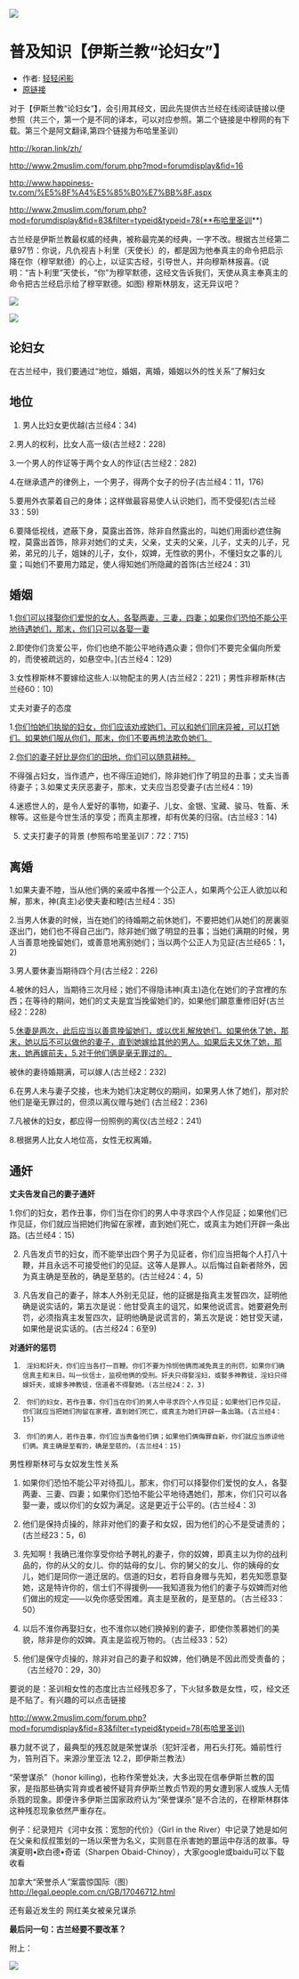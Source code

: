 ![](imgs/00.jpg)
# 普及知识【伊斯兰教“论妇女”】

* 作者: [轻轻闲影](http://m.weibo.cn/u/3844773596)
* [原链接](http://media.weibo.cn/article?id=2309404002345276068464)

对于【伊斯兰教“论妇女”】，会引用其经文，因此先提供古兰经在线阅读链接以便参照（共三个，第一个是不同的译本，可以对应参照。第二个链接是中穆网的有下载。第三个是阿文翻译,第四个链接为布哈里圣训）

http://koran.link/zh/

http://www.2muslim.com/forum.php?mod=forumdisplay&fid=16

http://www.happiness-tv.com/%E5%8F%A4%E5%85%B0%E7%BB%8F.aspx

http://www.2muslim.com/forum.php?mod=forumdisplay&fid=83&filter=typeid&typeid=78(**布哈里圣训**)


古兰经是伊斯兰教最权威的经典，被称最完美的经典，一字不改。根据古兰经第二章97节：你说，凡仇视吉卜利里（天使长）的，都是因为他奉真主的命令把启示降在你（穆罕默德）的心上，以证实古经，引导世人，并向穆斯林报喜。(说明：“吉卜利里”天使长，“你”为穆罕默德，这经文告诉我们，天使从真主奉真主的命令把古兰经启示给了穆罕默德。如图) 穆斯林朋友，这无异议吧？

![](imgs/01.jpg)

![](imgs/02.jpg)



## 论妇女

在古兰经中，我们要通过“地位，婚姻，离婚，婚姻以外的性关系”了解妇女

## 地位

1. 男人比妇女更优越(古兰经4：34)

2.男人的权利，比女人高一级(古兰经2：228)

3.一个男人的作证等于两个女人的作证(古兰经2：282)

4.在继承遗产的律例上，一个男子，得两个女子的份子(古兰经4：11，176)

5.要用外衣蒙着自己的身体；这样做最容易使人认识她们，而不受侵犯(古兰经33：59)

6.要降低视线，遮蔽下身，莫露出首饰，除非自然露出的，叫她们用面纱遮住胸瞠，莫露出首饰，除非对她们的丈夫，父亲，丈夫的父亲，儿子，丈夫的儿子，兄弟，弟兄的儿子，姐妹的儿子，女仆，奴婢，无性欲的男仆，不懂妇女之事的儿童；叫她们不要用力踏足，使人得知她们所隐藏的首饰(古兰经24：31)



## 婚姻

1.[你们可以择娶你们爱悦的女人，各娶两妻，三妻，四妻；如果你们恐怕不能公平地待遇她们，那末，你们只可以各娶一妻](古兰经4：3) 

2.即使你们贪爱公平，你们也绝不能公平地待遇众妻；但你们不要完全偏向所爱的，而使被疏远的，如悬空中。](古兰经4：129)

3.女性穆斯林不要嫁给这些人:以物配主的男人(古兰经2：221)；男性非穆斯林(古兰经60：10)

丈夫对妻子的态度

1.[你们怕她们执拗的妇女，你们应该劝戒她们，可以和她们同床异被，可以打她们。如果她们服从你们，那末，你们不要再想法欺负她们。](古兰经4：34)

2.[你们的妻子好比是你们的田地，你们可以随意耕种。](古兰经2：223)

不得强占妇女，当作遗产，也不得压迫她们，除非她们作了明显的丑事；丈夫当善待妻子；3.如果丈夫厌恶妻子，那末，丈夫应当忍受妻子(古兰经4：19)

4.迷惑世人的，是令人爱好的事物，如妻子、儿女、金银、宝藏、骏马、牲畜、禾稼等。这些是今世生活的享受；而真主那裡，却有优美的归宿。(古兰经3：14)

5. 丈夫打妻子的背景 (参照布哈里圣训7：72：715)



## 离婚

1.如果夫妻不睦，当从他们俩的亲戚中各推一个公正人，如果两个公正人欲加以和解，那末，神(真主)必使夫妻和睦(古兰经4：35)

2.当男人休妻的时候，当在她们的待婚期之前休她们，不要把她们从她们的房裏驱逐出门，她们也不得自己出门，除非她们做了明显的丑事；当她们满期的时候，男人当善意地挽留她们，或善意地离别她们；当以两个公正人为见証(古兰经65：1，2)

3.男人要休妻当期待四个月(古兰经2：226)

4.被休的妇人，当期待三次月经；她们不得隐讳神(真主)造化在她们的子宫裡的东西；在等待的期间，她们的丈夫是宜当挽留她们的，如果他们願意重修旧好(古兰经2：228)

5.[休妻是两次，此后应当以善意挽留她们，或以优礼解放她们。如果他休了她，那末，她以后不可以做他的妻子，直到她嫁给其他的男人。如果后夫又休了她，那末，她再嫁前夫，5.对于他们俩是毫无罪过的。](古兰经2：229，230)

被休的妻待婚期满，可以嫁人(古兰经2：232)

6.在男人未与妻子交接，也未为她们决定聘仪的期间，如果男人休了她们，那对於他们是毫无罪过的，但须以离仪赠与她们 (古兰经2：236)

7.凡被休的妇女，都应得一份照例的离仪(古兰经2：241)

8.根据男人比女人地位高，女性无权离婚。



## 通奸

**丈夫告发自己的妻子通奸**

1.你们的妇女，若作丑事，你们当在你们的男人中寻求四个人作见証；如果他们已作见証，你们就应当把她们拘留在家裡，直到她们死亡，或真主为她们开辟一条出路。(古兰经4：15)

2. 凡告发贞节的妇女，而不能举出四个男子为见証者，你们应当把每个人打八十鞭，并且永远不可接受他们的见証。这等人是罪人。以后悔过自新者除外，因为真主确是至赦的，确是至慈的。(古兰经24：4，5)

3. 凡告发自己的妻子，除本人外别无见証，他的証据是指真主发誓四次，証明他确是说实话的，第五次是说：他甘受真主的诅咒，如果他说谎言。她要避免刑罚，必须指真主发誓四次，証明他确是说谎言的，第五次是说：她甘受天谴，如果他是说实话的。(古兰经24：6至9)



**对通奸的惩罚**

1.      淫妇和奸夫，你们应当各打一百鞭。你们不要为怜悯他俩而减免真主的刑罚，如果你们确信真主和末日。叫一伙信士，监视他俩的受刑。奸夫只得娶淫妇，或娶多神教徒，淫妇只得嫁奸夫，或嫁多神教徒，信道者不得娶她。(古兰经24：2，3)

2.      你们的妇女，若作丑事，你们当在你们的男人中寻求四个人作见証；如果他们已作见証，你们就应当把她们拘留在家裡，直到她们死亡，或真主为她们开辟一条出路。(古兰经4：15)

3.      你们的男人，若作丑事，你们应当责备他们俩；如果他们俩侮罪自新，你们就应当原谅他们俩。真主确是至宥的，确是至慈的。(古兰经4：15)



男性穆斯林可与女奴发生性关系

1.  如果你们恐怕不能公平对待孤儿，那末，你们可以择娶你们爱悦的女人，各娶两妻、三妻、四妻；如果你们恐怕不能公平地待遇她们，那末，你们只可以各娶一妻，或以你们的女奴为满足。这是更近于公平的。(古兰经4：3)

2.   他们是保持贞操的，除非对他们的妻子和女奴，因为他们的心不是受谴责的；(古兰经23：5，6)

3.  先知啊！我确已淮你享受你给予聘礼的妻子，你的奴婢，即真主以为你的战利品的，你的从父的女儿、你的姑母的女儿、你的舅父的女儿、你的姨母的女儿，她们是同你一道迁居的。信道的妇女，若将自身赠与先知，若先知愿意娶她，这是特许你的，信士们不得援例——我知道我为他们的妻子与奴婢而对他们做出的规定——以免你感受困难。真主是至赦的，是至慈的。（古兰经33：50）

4.  以后不淮你再娶妇女，也不淮你以她们换掉别的妻子，即使你羡慕她们的美貌，除非是你的奴婢。真主是监视万物的。（古兰经33：52）

5.  他们是保守贞操的，除非对自己的妻子和奴婢，他们确是不因此而受责备的；（古兰经70：29，30）

要说的是：圣训相女性的态度比古兰经残忍多了，下火狱多数是女性，哎，经文还是不贴了。有兴趣的可以点击链接

http://www.2muslim.com/forum.php?mod=forumdisplay&fid=83&filter=typeid&typeid=78(布哈里圣训)



暴力就不说了，最典型的残忍就是荣誉谋杀（犯奸淫者，用石头打死。婚前性行为，笞刑百下。来源沙里亚法 12.2，即伊斯兰教法）

“荣誉谋杀”（honor killing)，也称作荣誉处决，大多出现在信奉伊斯兰教的国家，是指那些确实背弃或者被怀疑背弃伊斯兰教贞节观的男女遭到家人或族人无情杀戮的现象。即便许多伊斯兰国家政府认为“荣誉谋杀”是不合法的，在穆斯林群体这种残忍现象依然严重存在。

例子：纪录短片《河中女孩：宽恕的代价》（Girl in the River）中记录了她是如何在父亲和叔叔策划的一场以荣誉为名义，实则意在杀害她的噩运中存活的故事。导演夏明•欧白德•奇诺（Sharpen Obaid-Chinoy），大家google或baidu可以下载收看

加拿大“荣誉杀人”案震惊国际（图）http://legal.people.com.cn/GB/17046712.html

还有最近发生的 网红美女被亲兄谋杀



**最后问一句：古兰经要不要改革？**

附上：

![](imgs/03.jpg)
